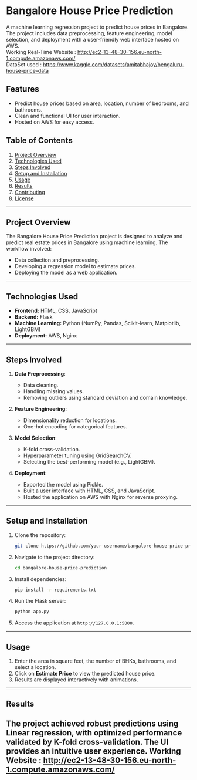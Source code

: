 # Bangalore House Price Prediction

A machine learning regression project to predict house prices in Bangalore. The project includes data preprocessing, feature engineering, model selection, and deployment with a user-friendly web interface hosted on AWS.
<br>
Working Real-Time Website : http://ec2-13-48-30-156.eu-north-1.compute.amazonaws.com/
<br>
DataSet used : https://www.kaggle.com/datasets/amitabhajoy/bengaluru-house-price-data

## Features

- Predict house prices based on area, location, number of bedrooms, and bathrooms.
- Clean and functional UI for user interaction.
- Hosted on AWS for easy access.

## Table of Contents

1. [Project Overview](#project-overview)
2. [Technologies Used](#technologies-used)
3. [Steps Involved](#steps-involved)
4. [Setup and Installation](#setup-and-installation)
5. [Usage](#usage)
6. [Results](#results)
7. [Contributing](#contributing)
8. [License](#license)

---

## Project Overview

The Bangalore House Price Prediction project is designed to analyze and predict real estate prices in Bangalore using machine learning. The workflow involved:

- Data collection and preprocessing.
- Developing a regression model to estimate prices.
- Deploying the model as a web application.

---

## Technologies Used

- **Frontend:** HTML, CSS, JavaScript
- **Backend:** Flask
- **Machine Learning:** Python (NumPy, Pandas, Scikit-learn, Matplotlib, LightGBM)
- **Deployment:** AWS, Nginx

---

## Steps Involved

1. **Data Preprocessing**:
   - Data cleaning.
   - Handling missing values.
   - Removing outliers using standard deviation and domain knowledge.

2. **Feature Engineering**:
   - Dimensionality reduction for locations.
   - One-hot encoding for categorical features.

3. **Model Selection**:
   - K-fold cross-validation.
   - Hyperparameter tuning using GridSearchCV.
   - Selecting the best-performing model (e.g., LightGBM).

4. **Deployment**:
   - Exported the model using Pickle.
   - Built a user interface with HTML, CSS, and JavaScript.
   - Hosted the application on AWS with Nginx for reverse proxying.

---

## Setup and Installation

1. Clone the repository:
   ```bash
   git clone https://github.com/your-username/bangalore-house-price-prediction.git
   ```

2. Navigate to the project directory:
   ```bash
   cd bangalore-house-price-prediction
   ```

3. Install dependencies:
   ```bash
   pip install -r requirements.txt
   ```

4. Run the Flask server:
   ```bash
   python app.py
   ```

5. Access the application at `http://127.0.0.1:5000`.

---

## Usage

1. Enter the area in square feet, the number of BHKs, bathrooms, and select a location.
2. Click on **Estimate Price** to view the predicted house price.
3. Results are displayed interactively with animations.

---

## Results

The project achieved robust predictions using Linear regression, with optimized performance validated by K-fold cross-validation. The UI provides an intuitive user experience.
Working Website : http://ec2-13-48-30-156.eu-north-1.compute.amazonaws.com/
---
